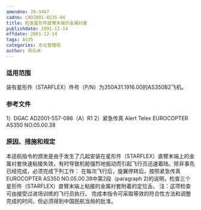 ```yaml
---
amendno: 39-3467
cadno: CAD2001-AS35-04
title: 检查星形件直臂末端的金属衬套
publishdate: 2001-12-14
effdate: 2001-12-14
tags: AS35
categories: 东北管理局
author: 周乐夫
---
```


### 适用范围 
装有星形件（STARFLEX）件号（P/N）为350A31.1916.00的AS350B2飞机。

### 参考文件
1）DGAC AD2001-557-086（A）R1
 2）紧急传真 Alert Telex EUROCOPTER AS350 NO.05.00.38 


### 原因、措施和规定 
本适航指令的颁发是由于发生了几起安装在星形件（STARFLEX）直臂末端上的金属衬套快速粘接失效，有时导致机舱强烈地振动而引起飞行员迅速着陆。除非事先已经完成，必须完成下列工作： 
    在每次飞行后，旋翼停转后，按照紧急传真EUROCOPTER AS350 NO.05.00.38中第2段（paragraph 2)的说明，检查三个星形件（STARFLEX）直臂末端上粘接的金属衬套附着的定位舌。
    注：这项检查可由接受过进场训练的飞行员执行。 
    完成本指令可采取等效的符合性方法和调整完成的时间，但必须得到中国民航当局的批准。
